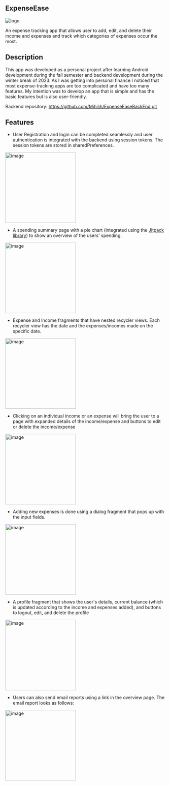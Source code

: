 ## ExpenseEase

![logo](https://github.com/Mihilih/ExpenseEaseFrontEnd/assets/72967681/741776bb-6b44-4fae-b290-c70302986a26)

An expense tracking app that allows user to add, edit, and delete their income and expenses and track which categories of expenses occur the most.

## Description
This app was developed as a personal project after learning Android development during the fall semester and backend development during the winter break of 2023. As I was getting into personal finance I noticed that most expense-tracking apps are too complicated and have too many features. My intention was to develop an app that is simple and has the basic features but is also user-friendly.   

Backend repository: https://github.com/Mihilih/ExpenseEaseBackEnd.git

## Features

- User Registration and login can be completed seamlessly and user authentication is integrated with the backend using session tokens. The session tokens are stored in sharedPreferences.

<img width="222" alt="image" src="https://github.com/Mihilih/ExpenseEaseFrontEnd/assets/72967681/33e7fa94-7179-46ad-a98d-2fee3ac15ae8"> 

- A spending summary page with a pie chart (integrated using the [Jitpack library](https://jitpack.io/)) to show an overview of the users' spending.
  
<img width="222" alt="image" src="https://github.com/Mihilih/ExpenseEaseFrontEnd/assets/72967681/52a0124f-0a94-4944-a292-7b311ff5f819">

- Expense and Income fragments that have nested recycler views. Each recycler view has the date and the expenses/incomes made on the specific date.

<img width="222" alt="image" src="https://github.com/Mihilih/ExpenseEaseFrontEnd/assets/72967681/c2ec4d2e-989e-44de-9f7e-530a64bb633a">

- Clicking on an individual income or an expense will bring the user to a page with expanded details of the income/expense and buttons to edit or delete the income/expense

<img width="222" alt="image" src="https://github.com/Mihilih/ExpenseEaseFrontEnd/assets/72967681/75f40d5b-940d-4194-a571-911a49ed62d6">

- Adding new expenses is done using a dialog fragment that pops up with the input fields.
  
<img width="222" alt="image" src="https://github.com/Mihilih/ExpenseEaseFrontEnd/assets/72967681/601d9506-93c7-4a43-b5a4-d6d876d4d314">

- A profile fragment that shows the user's details, current balance (which is updated according to the income and expenses added), and buttons to logout, edit, and delete the profile

<img width="222" alt="image" src="https://github.com/Mihilih/ExpenseEaseFrontEnd/assets/72967681/cc4257a6-ef9c-4dc6-a46a-54b42fac1d06">

- Users can also send email reports using a link in the overview page. The email report looks as follows:

<img width="222" alt="image" src="https://github.com/Mihilih/ExpenseEaseFrontEnd/assets/72967681/086f9250-7504-44a6-83ce-480b9738cc4b">

